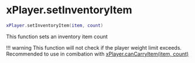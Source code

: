 # xPlayer.setInventoryItem

```lua
xPlayer.setInventoryItem(item, count)
```

This function sets an inventory item count

!!! warning
      This function will not check if the player weight limit exceeds. Recommended to use in comibation with [xPlayer.canCarryItem(item, count)](cancarryitem.md)
